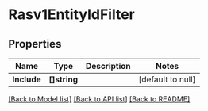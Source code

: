 # Rasv1EntityIdFilter

## Properties
Name | Type | Description | Notes
------------ | ------------- | ------------- | -------------
**Include** | **[]string** |  | [default to null]

[[Back to Model list]](../README.md#documentation-for-models) [[Back to API list]](../README.md#documentation-for-api-endpoints) [[Back to README]](../README.md)

